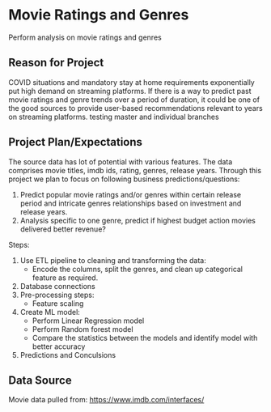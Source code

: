 # Movie Ratings and Genres
Perform analysis on movie ratings and genres

## Reason for Project

COVID situations and mandatory stay at home requirements exponentially put high demand on streaming platforms. If there is a way to predict past movie ratings and genre trends over a period of duration, it could be one of the good sources to provide user-based recommendations relevant to years on streaming platforms. 
testing master and individual branches

## Project Plan/Expectations

The source data has lot of potential with various features. The data comprises movie titles, imdb ids, rating, genres, release years. Through this project we plan to focus on following business predictions/questions:

1. Predict popular movie ratings and/or genres within certain release period and intricate genres relationships based on investment and release years.
2. Analysis specific to one genre, predict if highest budget action movies delivered better revenue?

Steps:
1.	Use ETL pipeline to cleaning and transforming the data:
    * Encode the columns, split the genres, and clean up categorical feature as required.
2.	Database connections
3.	Pre-processing steps:
    * Feature scaling
4.	Create ML model:
    * Perform Linear Regression model
    * Perform Random forest model
    * Compare the statistics between the models and identify model with better accuracy
5.	Predictions and Conculsions

## Data Source

Movie data pulled from:
https://www.imdb.com/interfaces/
